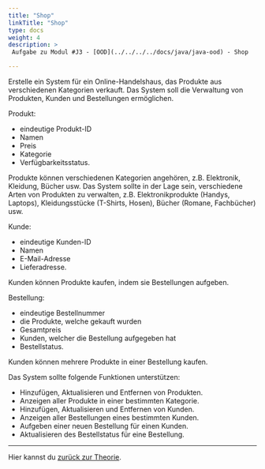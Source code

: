 ```yaml
---
title: "Shop"
linkTitle: "Shop"
type: docs
weight: 4
description: >
 Aufgabe zu Modul #J3 - [OOD](../../../../docs/java/java-ood) - Shop

---
```


Erstelle ein System für ein Online-Handelshaus, das Produkte aus verschiedenen Kategorien verkauft. 
Das System soll die Verwaltung von Produkten, Kunden und Bestellungen ermöglichen.

Produkt:
- eindeutige Produkt-ID
- Namen
- Preis 
- Kategorie
- Verfügbarkeitsstatus.

Produkte können verschiedenen Kategorien angehören, z.B. Elektronik, Kleidung, Bücher usw.
Das System sollte in der Lage sein, verschiedene Arten von Produkten zu verwalten, z.B. Elektronikprodukte (Handys, Laptops), Kleidungsstücke (T-Shirts, Hosen), Bücher (Romane, Fachbücher) usw.

Kunde:
- eindeutige Kunden-ID
- Namen
- E-Mail-Adresse
- Lieferadresse.

Kunden können Produkte kaufen, indem sie Bestellungen aufgeben.

Bestellung:
- eindeutige Bestellnummer
- die Produkte, welche gekauft wurden 
- Gesamtpreis 
- Kunden, welcher die Bestellung aufgegeben hat
- Bestellstatus.

Kunden können mehrere Produkte in einer Bestellung kaufen.

Das System sollte folgende Funktionen unterstützen:
- Hinzufügen, Aktualisieren und Entfernen von Produkten.
- Anzeigen aller Produkte in einer bestimmten Kategorie.
- Hinzufügen, Aktualisieren und Entfernen von Kunden.
- Anzeigen aller Bestellungen eines bestimmten Kunden.
- Aufgeben einer neuen Bestellung für einen Kunden.
- Aktualisieren des Bestellstatus für eine Bestellung.

---
Hier kannst du [zurück zur Theorie](../../../../docs/java/java-ood).